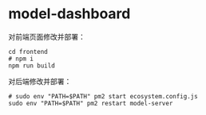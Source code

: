 # model-dashboard

对前端页面修改并部署：

```shell
cd frontend
# npm i
npm run build
```

对后端修改并部署：

```shell
# sudo env "PATH=$PATH" pm2 start ecosystem.config.js
sudo env "PATH=$PATH" pm2 restart model-server
```